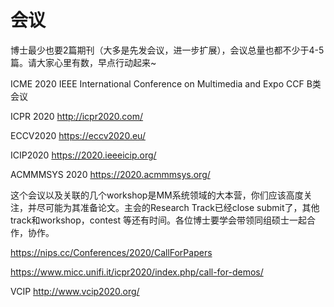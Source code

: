 # 会议

博士最少也要2篇期刊（大多是先发会议，进一步扩展），会议总量也都不少于4-5篇。请大家心里有数，早点行动起来~

ICME 2020
IEEE International Conference on Multimedia and Expo
CCF B类会议

ICPR 2020
http://icpr2020.com/ 

ECCV2020
https://eccv2020.eu/

ICIP2020
https://2020.ieeeicip.org/

ACMMMSYS 2020
https://2020.acmmmsys.org/

这个会议以及关联的几个workshop是MM系统领域的大本营，你们应该高度关注，并尽可能为其准备论文。主会的Research Track已经close submit了，其他track和workshop，contest 等还有时间。各位博士要学会带领同组硕士一起合作，协作。

https://nips.cc/Conferences/2020/CallForPapers

https://www.micc.unifi.it/icpr2020/index.php/call-for-demos/

VCIP
http://www.vcip2020.org/
